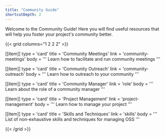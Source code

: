 ```yaml
---
title: "Community Guide"
shortcutDepth: 2
---
```


Welcome to the Community Guide! Here you will find useful resources that will
help you foster your project's community better.

{{< grid columns="1 2 2 2" >}}

[[item]]
type = 'card'
title = 'Community Meetings'
link = 'community-meetings'
body = '''
Learn how to facilitate and run community meetings
'''

[[item]]
type = 'card'
title = 'Community Outreach'
link = 'community-outreach'
body = '''
Learn how to outreach to your community
'''

[[item]]
type = 'card'
title = 'Community Manager'
link = 'role'
body = '''
Learn about the role of a community manager
'''

[[item]]
type = 'card'
title = 'Project Management'
link = 'project-management'
body = '''
Learn how to manage your project
'''

[[item]]
type = 'card'
title = 'Skills and Techniques'
link = 'skills'
body = '''
List of non-exhaustive skills and techniques for managing OSS
'''

{{< /grid >}}
